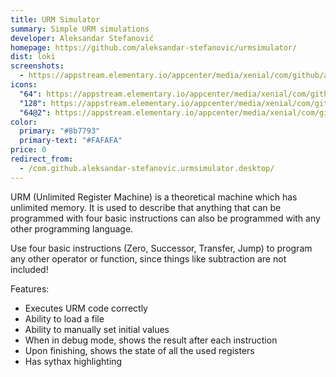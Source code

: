 ```yaml
---
title: URM Simulator
summary: Simple URM simulations
developer: Aleksandar Stefanović
homepage: https://github.com/aleksandar-stefanovic/urmsimulator/
dist: loki
screenshots:
  - https://appstream.elementary.io/appcenter/media/xenial/com/github/aleksandar-stefanovic.urmsimulator.desktop/D751539C2C637C7E084755F23A0111ED/screenshots/image-1_orig.png
icons:
  "64": https://appstream.elementary.io/appcenter/media/xenial/com/github/aleksandar-stefanovic.urmsimulator.desktop/D751539C2C637C7E084755F23A0111ED/icons/64x64/com.github.aleksandar-stefanovic.urmsimulator_com.github.aleksandar-stefanovic.urmsimulator.png
  "128": https://appstream.elementary.io/appcenter/media/xenial/com/github/aleksandar-stefanovic.urmsimulator.desktop/D751539C2C637C7E084755F23A0111ED/icons/128x128/com.github.aleksandar-stefanovic.urmsimulator_com.github.aleksandar-stefanovic.urmsimulator.png
  "64@2": https://appstream.elementary.io/appcenter/media/xenial/com/github/aleksandar-stefanovic.urmsimulator.desktop/D751539C2C637C7E084755F23A0111ED/icons/64x64@2/com.github.aleksandar-stefanovic.urmsimulator_com.github.aleksandar-stefanovic.urmsimulator.png
color:
  primary: "#8b7793"
  primary-text: "#FAFAFA"
price: 0
redirect_from:
  - /com.github.aleksandar-stefanovic.urmsimulator.desktop/
---
```


<p>URM (Unlimited Register Machine) is a theoretical machine which has unlimited memory. It is used to describe that anything that can be programmed with four basic instructions can also be programmed with any other programming language.</p>
<p>Use four basic instructions (Zero, Successor, Transfer, Jump) to program any other operator or function, since things like subtraction are not included!</p>
<p>Features:</p>
<ul>
  <li>Executes URM code correctly</li>
  <li>Ability to load a file</li>
  <li>Ability to manually set initial values</li>
  <li>When in debug mode, shows the result after each instruction</li>
  <li>Upon finishing, shows the state of all the used registers</li>
  <li>Has sythax highlighting</li>
</ul>